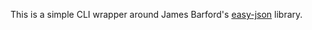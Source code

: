 This is a simple CLI wrapper around James Barford's
[easy-json](https://github.com/Jamesbarford/easy-json) library.
